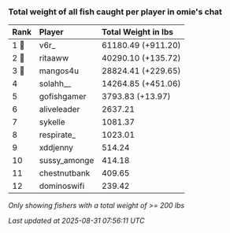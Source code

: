 ### Total weight of all fish caught per player in omie's chat

| Rank  | Player       | Total Weight in lbs |
|:------|:-------------|:--------------------|
| 1 🥇  | v6r_         | 61180.49 (+911.20)  |
| 2 🥈  | ritaaww      | 40290.10 (+135.72)  |
| 3 🥉  | mangos4u     | 28824.41 (+229.65)  |
| 4     | solahh__     | 14264.85 (+451.06)  |
| 5     | gofishgamer  | 3793.83 (+13.97)    |
| 6     | aliveleader  | 2637.21             |
| 7     | sykelle      | 1081.37             |
| 8     | respirate_   | 1023.01             |
| 9     | xddjenny     | 514.24              |
| 10    | sussy_amonge | 414.18              |
| 11    | chestnutbank | 409.65              |
| 12    | dominoswifi  | 239.42              |

_Only showing fishers with a total weight of >= 200 lbs_

_Last updated at 2025-08-31 07:56:11 UTC_
